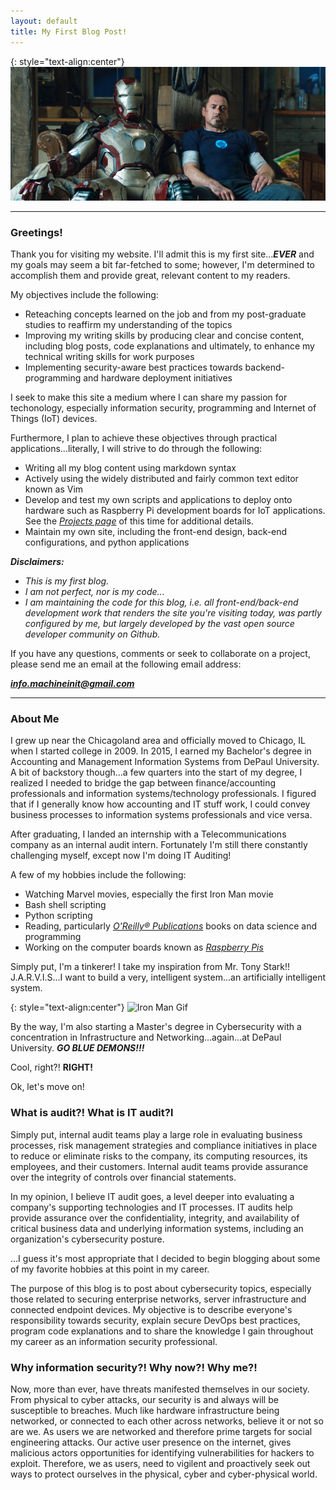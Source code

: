 ```yaml
---
layout: default
title: My First Blog Post! 
---
```


{: style="text-align:center"}
![Iron Man Showroom](/images/Ironman_couch.jpg)

-----

### Greetings!

Thank you for visiting my website. I'll admit this is my first site...***EVER*** and my goals may seem a bit far-fetched to some; however, I'm determined to accomplish them and provide great, relevant content to my readers.

My objectives include the following:
+ Reteaching concepts learned on the job and from my post-graduate studies to reaffirm my understanding of the topics
+ Improving my writing skills by producing clear and concise content, including blog posts, code explanations and ultimately, to enhance my technical writing skills for work purposes
+ Implementing security-aware best practices towards backend-programming and hardware deployment initiatives

I seek to make this site a medium where I can share my passion for techonology, especially information security, programming and Internet of Things (IoT) devices.

Furthermore, I plan to achieve these objectives through practical applications...literally, I will strive to do through the following:
+ Writing all my blog content using markdown syntax
+ Actively using the widely distributed and fairly common text editor known as Vim
+ Develop and test my own scripts and applications to deploy onto hardware such as Raspberry Pi development boards for IoT applications. See the *[Projects page][Projects]* of this time for additional details.
+ Maintain my own site, including the front-end design, back-end configurations, and python applications 

***Disclaimers:***
- *This is my first blog.*
- *I am not perfect, nor is my code...*
- *I am maintaining the code for this blog, i.e. all front-end/back-end development work that renders the site you're visiting today, was partly configured by me, but largely developed by the vast open source developer community on Github.*

If you have any questions, comments or seek to collaborate on a project, please send me an email at the following email address:

***[info.machineinit@gmail.com](mailto:info.machineinit@gmail.com)***

-----

### About Me

I grew up near the Chicagoland area and officially moved to Chicago, IL when I started college in 2009. In 2015, I earned my Bachelor's degree in Accounting and Management Information Systems from DePaul University. A bit of backstory though...a few quarters into the start of my degree, I realized I needed to bridge the gap between finance/accounting professionals and information systems/technology professionals. I figured that if I generally know how accounting and IT stuff work, I could convey business processes to information systems professionals and vice versa. 

After graduating, I landed an internship with a Telecommunications company as an internal audit intern. Fortunately I'm still there constantly challenging myself, except now I'm doing IT Auditing!

A few of my hobbies include the following:
+ Watching Marvel movies, especially the first Iron Man movie
+ Bash shell scripting 
+ Python scripting
+ Reading, particularly *[O'Reilly&reg; Publications][oreilly]* books on data science and programming 
+ Working on the computer boards known as *[Raspberry Pis][RPi]*

Simply put, I'm a tinkerer! I take my inspiration from Mr. Tony Stark!! J.A.R.V.I.S...I want to build a very, intelligent system...an artificially intelligent system.

{: style="text-align:center"}
![Iron Man Gif](https://i.amz.mshcdn.com/1gGGz01Cq8ZNi5idElrO0IS31_0=/fit-in/1200x9600/http%3A%2F%2Fmashable.com%2Fwp-content%2Fuploads%2F2013%2F05%2F7.gif)
<!--![Iron Man Gif](/images/ironman_testfit.gif)-->

By the way, I'm also starting a Master's degree in Cybersecurity with a concentration in Infrastructure and Networking...again...at DePaul University.
***GO BLUE DEMONS!!!*** 

Cool, right?!
**RIGHT!**

Ok, let's move on!

### What is audit?! What is IT audit?l 
Simply put, internal audit teams play a large role in evaluating business processes, risk management strategies and compliance initiatives in place to reduce or eliminate risks to the company, its computing resources, its employees, and their customers. Internal audit teams provide assurance over the integrity of controls over financial statements. 

In my opinion, I believe IT audit goes, a level deeper into evaluating a company's supporting technologies and IT processes. IT audits help provide assurance over the confidentiality, integrity, and availability of critical business data and underlying information systems, including an organization's cybersecurity posture.

...I guess it's most appropriate that I decided to begin blogging about some of my favorite hobbies at this point in my career.

The purpose of this blog is to post about cybersecurity topics, especially those related to securing enterprise networks, server infrastructure 
and connected endpoint devices. My objective is to describe everyone's responsibility towards security, explain secure DevOps best practices, program code explanations and to share the knowledge I gain throughout my career as an information security professional.

### Why information security?! Why now?! Why me?!
Now, more than ever, have threats manifested themselves in our society. From physical to cyber attacks, our security is and always will be susceptible to breaches. Much like hardware infrastructure being networked, or connected to each other across networks, believe it or not so are we. As users we are networked and therefore prime targets for social engineering attacks. Our active user presence on the internet, gives malicious actors opportunities for identifying vulnerabilities for hackers to exploit. Therefore, we as users, need to vigilent and proactively seek out ways to protect ourselves in the physical, cyber and cyber-physical world.

[oreilly]: http://shop.oreilly.com/
[RPi]: https://www.raspberrypi.org/
[Projects]: https://mrmachine3.github.io/projects/
